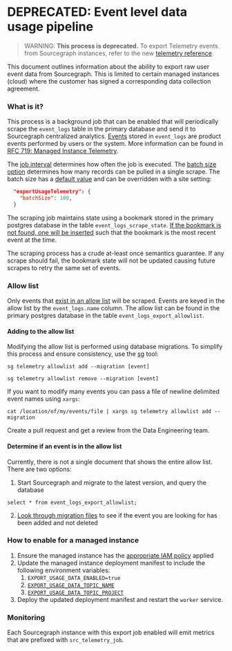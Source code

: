 # DEPRECATED: Event level data usage pipeline

> WARNING: **This process is deprecated.** To export Telemetry events from Sourcegraph instances, refer to the new [telemetry reference](./telemetry/index.md).

This document outlines information about the ability to export raw user event data from Sourcegraph. This is limited
to certain managed instances (cloud) where the customer has signed a corresponding data collection agreement.

### What is it?

This process is a background job that can be enabled that will periodically scrape the `event_logs` table in the primary database
and send it to Sourcegraph centralized analytics. [Events](https://sourcegraph.com/search?q=context:global+repo:%5Egithub%5C.com/sourcegraph/sourcegraph%24+file:internal/database/event_logs.go+Event+type:symbol+select:symbol.struct&patternType=standard) stored in `event_logs` are product events performed by users or the system. More information can be found in [RFC 719: Managed Instance Telemetry](https://docs.google.com/document/d/1N9aO0uTlvwXI7FzdPjIUCn_d1tRkJUfsc0urWigRf6s/edit).

The [job interval](https://sourcegraph.com/search?q=context:global+repo:%5Egithub%5C.com/sourcegraph/sourcegraph%24+file:%5Eenterprise/cmd/worker/internal/telemetry/telemetry_job%5C.go+JobCooldownDuration&patternType=standard) determines how often the job is executed. The [batch size option](https://sourcegraph.com/search?q=context:global+repo:%5Egithub%5C.com/sourcegraph/sourcegraph%24+file:%5Eenterprise/cmd/worker/internal/telemetry/telemetry_job%5C.go+getBatchSize+type:symbol&patternType=standard) determines how many records can be pulled in a single scrape. The batch size has a [default value](https://sourcegraph.com/search?q=context:global+repo:%5Egithub%5C.com/sourcegraph/sourcegraph%24+file:%5Eenterprise/cmd/worker/internal/telemetry/telemetry_job%5C.go+MaxEventsCountDefault&patternType=standard) and can be overridden with a site setting:
``` json
  "exportUsageTelemetry": {
    "batchSize": 100,
  }
```

The scraping job maintains state using a bookmark stored in the primary postgres database in the table `event_logs_scrape_state`. [If the bookmark is not found, one will be inserted](https://sourcegraph.com/github.com/sourcegraph/sourcegraph/-/blob/enterprise/cmd/worker/internal/telemetry/telemetry_job.go?L424-440) such that the bookmark is the most recent event at the time.

The scraping process has a crude at-least once semantics guarantee. If any scrape should fail, the bookmark state will not be updated causing future scrapes to retry the same set of events.

### Allow list

Only events that [exist in an allow list](https://sourcegraph.com/github.com/sourcegraph/sourcegraph@735bc0f69ce417ecce55a9194dbf349c954043e3/-/blob/internal/database/event_logs.go?L321-324) will be scraped. Events are keyed in the allow list by the `event_logs.name` column. The allow list can be found in the primary
postgres database in the table `event_logs_export_allowlist`.

#### Adding to the allow list
Modifying the allow list is performed using database migrations. To simplify this process and ensure consistency, use the [sg](https://docs.sourcegraph.com/dev/background-information/sg) tool:
``` shell
sg telemetry allowlist add --migration [event]
```

``` shell
sg telemetry allowlist remove --migration [event]
```

If you want to modify many events you can pass a file of newline delimited event names using `xargs`:
``` shell
cat /location/of/my/events/file | xargs sg telemetry allowlist add --migration
```

Create a pull request and get a review from the Data Engineering team.


#### Determine if an event is in the allow list
Currently, there is not a single document that shows the entire allow list. There are two options:
1. Start Sourcegraph and migrate to the latest version, and query the database
```postgresql
select * from event_logs_export_allowlist;
```
2. [Look through migration files](https://sourcegraph.com/search?q=context:global+repo:%5Egithub%5C.com/sourcegraph/sourcegraph%24+file:migrations+lang:sql+MY_EVENT_NAME&patternType=standard) to see if the event you are looking for has been added and not deleted


### How to enable for a managed instance
1. Ensure the managed instance has the [appropriate IAM policy](https://sourcegraph.sourcegraph.com/github.com/sourcegraph/deploy-sourcegraph-managed/-/blob/modules/terraform-managed-instance-new/iam.tf?L19-31&utm_source=raycast-sourcegraph&utm_campaign=search) applied
2. Update the managed instance deployment manifest to include the following environment variables:
   1. `EXPORT_USAGE_DATA_ENABLED=true`
   2. [`EXPORT_USAGE_DATA_TOPIC_NAME`](https://sourcegraph.sourcegraph.com/search?q=context:global+repo:%5Egithub%5C.com/sourcegraph/deploy-sourcegraph-managed%24+EXPORT_USAGE_DATA_TOPIC_NAME&patternType=standard)
   3. [`EXPORT_USAGE_DATA_TOPIC_PROJECT`](https://sourcegraph.sourcegraph.com/search?q=context:global+repo:%5Egithub%5C.com/sourcegraph/deploy-sourcegraph-managed%24+EXPORT_USAGE_DATA_TOPIC_PROJECT&patternType=standard)
3. Deploy the updated deployment manifest and restart the `worker` service.

### Monitoring
Each Sourcegraph instance with this export job enabled will emit metrics that are prefixed with `src_telemetry_job`.
